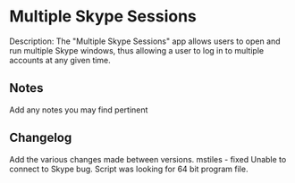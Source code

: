 Multiple Skype Sessions
=======================
Description: The "Multiple Skype Sessions" app allows users to open and run multiple Skype windows, thus allowing a user to log in to multiple accounts at any given time.

Notes
----
Add any notes you may find pertinent 

Changelog
----
Add the various changes made between versions.
mstiles - fixed Unable to connect to Skype bug. Script was looking for 64 bit program file.
